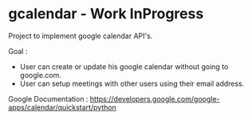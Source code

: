 # gcalendar - Work InProgress

Project to implement google calendar API's. 

Goal :
* User can create or update his google calendar without going to google.com. 
* User can setup meetings with other users using their email address. 

Google Documentation : https://developers.google.com/google-apps/calendar/quickstart/python

